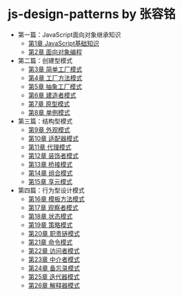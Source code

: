 # js-design-patterns by 张容铭
* 第一篇：JavaScript面向对象继承知识
    * [第1章 JavaScript基础知识](https://github.com/aHappySand/js-design-patterns/blob/master/design%20patterns%20by%20zrm/1%20%E6%96%B9%E6%B3%95%E3%80%81%E5%AF%B9%E8%B1%A1.html)
    * [第2章 面向对象编程](https://github.com/aHappySand/js-design-patterns/blob/master/design%20patterns%20by%20zrm/2%20%E9%9D%A2%E5%90%91%E5%AF%B9%E8%B1%A1.html)
* 第二篇：创建型模式
    * [第3章 简单工厂模式](https://github.com/aHappySand/js-design-patterns/blob/master/design%20patterns%20by%20zrm/3%20%E7%AE%80%E5%8D%95%E5%B7%A5%E5%8E%82%E6%A8%A1%E5%BC%8F.html)
    * [第4章 工厂方法模式](https://github.com/aHappySand/js-design-patterns/blob/master/design%20patterns%20by%20zrm/4%20%E5%B7%A5%E5%8E%82%E6%96%B9%E6%B3%95%E6%A8%A1%E5%BC%8F.html)
    * [第5章 抽象工厂模式](https://github.com/aHappySand/js-design-patterns/blob/master/design%20patterns%20by%20zrm/5%20%E6%8A%BD%E8%B1%A1%E5%B7%A5%E5%8E%82%E6%A8%A1%E5%BC%8F.html)
    * [第6章 建造者模式](https://github.com/aHappySand/js-design-patterns/blob/master/design%20patterns%20by%20zrm/6%20%E5%BB%BA%E9%80%A0%E8%80%85%E6%A8%A1%E5%BC%8F.html)
    * [第7章 原型模式](https://github.com/aHappySand/js-design-patterns/blob/master/design%20patterns%20by%20zrm/7%20%E5%8E%9F%E5%9E%8B%E6%A8%A1%E5%BC%8F.html)
    * [第8章 单例模式](https://github.com/aHappySand/js-design-patterns/blob/master/design%20patterns%20by%20zrm/8%20%E5%8D%95%E4%BE%8B%E6%A8%A1%E5%BC%8F%20.html)
* 第三篇：结构型模式
    * [第9章 外观模式](https://github.com/aHappySand/js-design-patterns/blob/master/design%20patterns%20by%20zrm/9%20%E5%A4%96%E8%A7%82%E6%A8%A1%E5%BC%8F.html)
    * [第10章 适配器模式](https://github.com/aHappySand/js-design-patterns/blob/master/design%20patterns%20by%20zrm/10%20%E9%80%82%E9%85%8D%E5%99%A8%E6%A8%A1%E5%BC%8F.html)
    * [第11章 代理模式](https://github.com/aHappySand/js-design-patterns/blob/master/design%20patterns%20by%20zrm/11%20%E4%BB%A3%E7%90%86%E6%A8%A1%E5%BC%8FB.html)
    * [第12章 装饰者模式](https://github.com/aHappySand/js-design-patterns/blob/master/design%20patterns%20by%20zrm/12%20%E8%A3%85%E9%A5%B0%E8%80%85%E6%A8%A1%E5%BC%8F.html)
    * [第13章 桥接模式](https://github.com/aHappySand/js-design-patterns/blob/master/design%20patterns%20by%20zrm/13%20%E6%A1%A5%E6%8E%A5%E6%A8%A1%E5%BC%8F.html)
    * [第14章 组合模式](https://github.com/aHappySand/js-design-patterns/blob/master/design%20patterns%20by%20zrm/14%20%E7%BB%84%E5%90%88%E6%A8%A1%E5%BC%8F.html)
    * [第15章 享元模式](https://github.com/aHappySand/js-design-patterns/blob/master/design%20patterns%20by%20zrm/15%20%E4%BA%AB%E5%85%83%E6%A8%A1%E5%BC%8F.html)
* 第四篇：行为型设计模式
    * [第16章 模板方法模式](https://github.com/aHappySand/js-design-patterns/blob/master/design%20patterns%20by%20zrm/16%20%E6%A8%A1%E6%9D%BF%E6%96%B9%E6%B3%95%E6%A8%A1%E5%BC%8F.html)
    * [第17章 观察者模式](https://github.com/aHappySand/js-design-patterns/blob/master/design%20patterns%20by%20zrm/17%20%E8%A7%82%E5%AF%9F%E8%80%85%E6%A8%A1%E5%BC%8F.html)
    * [第18章 状态模式](https://github.com/aHappySand/js-design-patterns/blob/master/design%20patterns%20by%20zrm/18%20%E7%8A%B6%E6%80%81%E6%A8%A1%E5%BC%8F.html)
    * [第19章 策略模式](https://github.com/aHappySand/js-design-patterns/blob/master/design%20patterns%20by%20zrm/19%20%E7%AD%96%E7%95%A5%E6%A8%A1%E5%BC%8F.html)
    * [第20章 职责链模式](https://github.com/aHappySand/js-design-patterns/blob/master/design%20patterns%20by%20zrm/20%20%E8%81%8C%E8%B4%A3%E9%93%BE%E6%A8%A1%E5%BC%8F.html)
    * [第21章 命令模式](https://github.com/aHappySand/js-design-patterns/blob/master/design%20patterns%20by%20zrm/21%20%E5%91%BD%E4%BB%A4%E6%A8%A1%E5%BC%8F.html)
    * [第22章 访问者模式](https://github.com/aHappySand/js-design-patterns/blob/master/design%20patterns%20by%20zrm/22%20%E8%AE%BF%E9%97%AE%E8%80%85%E6%A8%A1%E5%BC%8F.html)
    * [第23章 中介者模式](https://github.com/aHappySand/js-design-patterns/blob/master/design%20patterns%20by%20zrm/23%20%E4%B8%AD%E4%BB%8B%E8%80%85%E6%A8%A1%E5%BC%8F.html)
    * [第24章 备忘录模式](https://github.com/aHappySand/js-design-patterns/blob/master/design%20patterns%20by%20zrm/24%20%E5%A4%87%E5%BF%98%E5%BD%95%E6%A8%A1%E5%BC%8F.html)
    * [第25章 迭代器模式](https://github.com/aHappySand/js-design-patterns/blob/master/design%20patterns%20by%20zrm/25%20%E8%BF%AD%E4%BB%A3%E5%99%A8%E6%A8%A1%E5%BC%8F.html)
    * [第26章 解释器模式](https://github.com/aHappySand/js-design-patterns/blob/master/design%20patterns%20by%20zrm/26%20%E8%A7%A3%E9%87%8A%E5%99%A8%E6%A8%A1%E5%BC%8F.html)